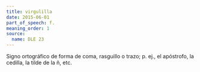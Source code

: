 ```yaml
---
title: virgulilla
date: 2015-06-01
part_of_speech: f.
meaning_order: 1
source:
  name: DLE 23
---
```


Signo ortográfico de forma de coma, rasguillo o trazo; p. ej., el apóstrofo, la cedilla, la tilde de la ñ, etc.
